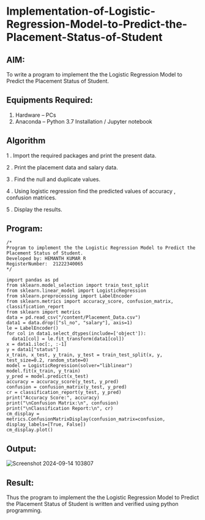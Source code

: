 # Implementation-of-Logistic-Regression-Model-to-Predict-the-Placement-Status-of-Student

## AIM:
To write a program to implement the the Logistic Regression Model to Predict the Placement Status of Student.

## Equipments Required:
1. Hardware – PCs
2. Anaconda – Python 3.7 Installation / Jupyter notebook

## Algorithm

1 . Import the required packages and print the present data.

2 . Print the placement data and salary data.

3 . Find the null and duplicate values.

4 . Using logistic regression find the predicted values of accuracy , confusion matrices.

5 . Display the results.

## Program:
```
/*
Program to implement the the Logistic Regression Model to Predict the Placement Status of Student.
Developed by: HEMANTH KUMAR R
RegisterNumber:  21222340065
*/
```
```
import pandas as pd
from sklearn.model_selection import train_test_split
from sklearn.linear_model import LogisticRegression
from sklearn.preprocessing import LabelEncoder
from sklearn.metrics import accuracy_score, confusion_matrix, classification_report
from sklearn import metrics
data = pd.read_csv("/content/Placement_Data.csv")
data1 = data.drop(["sl_no", "salary"], axis=1)
le = LabelEncoder()
for col in data1.select_dtypes(include=['object']):
  data1[col] = le.fit_transform(data1[col])
x = data1.iloc[:, :-1]
y = data1["status"]
x_train, x_test, y_train, y_test = train_test_split(x, y, test_size=0.2, random_state=0)
model = LogisticRegression(solver="liblinear")
model.fit(x_train, y_train)
y_pred = model.predict(x_test)
accuracy = accuracy_score(y_test, y_pred)
confusion = confusion_matrix(y_test, y_pred)
cr = classification_report(y_test, y_pred)
print("Accuracy Score:", accuracy)
print("\nConfusion Matrix:\n", confusion)
print("\nClassification Report:\n", cr)
cm_display = metrics.ConfusionMatrixDisplay(confusion_matrix=confusion, display_labels=[True, False])
cm_display.plot()
```

## Output:

![Screenshot 2024-09-14 103807](https://github.com/user-attachments/assets/949ff140-c0fb-44cc-9ee7-deeb190f89e1)


## Result:
Thus the program to implement the the Logistic Regression Model to Predict the Placement Status of Student is written and verified using python programming.
